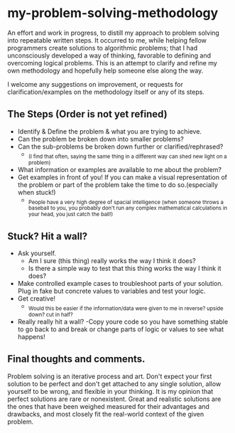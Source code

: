 # my-problem-solving-methodology
An effort and work in progress, to distill my approach to problem solving into repeatable written steps. It occurred to me, while helping fellow programmers create solutions to algorithmic problems; that I had unconsciously developed a way of thinking, favorable to defining and overcoming logical problems. This is an attempt to clarify and refine my own methodology and hopefully help someone else along the way.

I welcome any suggestions on improvement, or requests for clarification/examples on the methodology itself or any of its steps.

## The Steps (Order is not yet refined)

- Identify & Define the problem & what you are trying to achieve.
- Can the problem be broken down into smaller problems?
- Can the sub-problems be broken down further or clarified/rephrased? 
  - <sub>(I find that often, saying the same thing in a different way can shed new light on a problem)</sub>
- What information or examples are available to me about the problem?
- Get examples in front of you! If you can make a visual representation of the problem or part of the problem take the time to do so.(especially when stuck!)
  - <sub> People have a very high degree of spacial intelligence (when someone throws a baseball to you, you probably don't run any complex mathematical calculations in your head, you just catch the ball!) 
  
## Stuck? Hit a wall?
- Ask yourself.
  - Am I sure (this thing) really works the way I think it does?
  - Is there a simple way to test that this thing works the way I think it does?
- Make controlled example cases to troubleshoot parts of your solution. Plug in fake but concrete values to variables and test your logic.
- Get creative!
  - <sub>Would this be easier if the information/data were given to me in reverse? upside down? cut in half?</sub>
- Really really hit a wall?
  -Copy youre code so you have something stable to go back to and break or change parts of logic or values to see what happens!

## Final thoughts and comments.

Problem solving is an iterative process and art. Don't expect your first solution to be perfect and don't get attached to any single solution, allow yourself to be wrong, and flexible in your thinking. It is my opinion that perfect solutions are rare or nonexistent. Great and realistic solutions are the ones that have been weighed measured for their advantages and drawbacks, and most closely fit the real-world context of the given problem.
